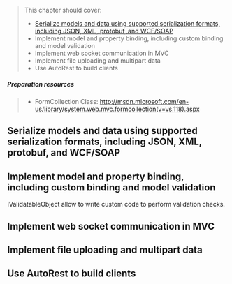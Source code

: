 > This chapter should cover:
> - [Serialize models and data using supported serialization formats, including JSON, XML, protobuf, and WCF/SOAP](#serialize-models-and-data-using-supported-serialization-formats-including-json-xml-protobuf-and-wcfsoap)
> - Implement model and property binding, including custom binding and model validation
> - Implement web socket communication in MVC
> - Implement file uploading and multipart data
> - Use AutoRest to build clients

##### Preparation resources
> * FormCollection Class: http://msdn.microsoft.com/en-us/library/system.web.mvc.formcollection(v=vs.118).aspx

## Serialize models and data using supported serialization formats, including JSON, XML, protobuf, and WCF/SOAP
## Implement model and property binding, including custom binding and model validation

IValidatableObject allow to write custom code to perform validation checks.

## Implement web socket communication in MVC
## Implement file uploading and multipart data
## Use AutoRest to build clients